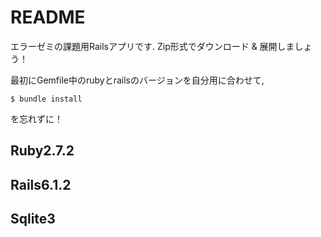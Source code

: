 # README

エラーゼミの課題用Railsアプリです. 
Zip形式でダウンロード & 展開しましょう！

最初にGemfile中のrubyとrailsのバージョンを自分用に合わせて, 

```
$ bundle install
```
を忘れずに！

## Ruby2.7.2

## Rails6.1.2

## Sqlite3
